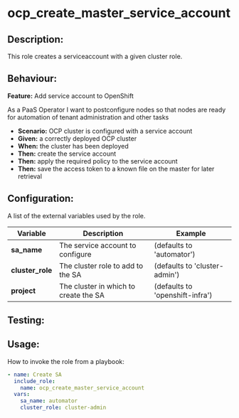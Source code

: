 # ocp_create_master_service_account

## Description:

This role creates a serviceaccount with a given cluster role.

## Behaviour:

**Feature:** Add service account to OpenShift

As a PaaS Operator
I want to postconfigure nodes
so that nodes are ready for automation of tenant administration and other tasks

- **Scenario:** OCP cluster is configured with a service account
- **Given:** a correctly deployed OCP cluster
- **When:** the cluster has been deployed
- **Then:** create the service account
- **Then:** apply the required policy to the service account
- **Then:** save the access token to a known file on the master for later retrieval

## Configuration:

A list of the external variables used by the role.

| Variable  | Description  | Example  | 
|---|---|---|
| **sa_name**  | The service account to configure  |  (defaults to 'automator') |
| **cluster_role**  | The cluster role to add to the SA  |  (defaults to 'cluster-admin') |
| **project** | The cluster in which to create the SA | (defaults to 'openshift-infra') |

## Testing:



## Usage:

How to invoke the role from a playbook:

```yaml
- name: Create SA
  include_role:
    name: ocp_create_master_service_account
  vars:
    sa_name: automator
    cluster_role: cluster-admin
```
